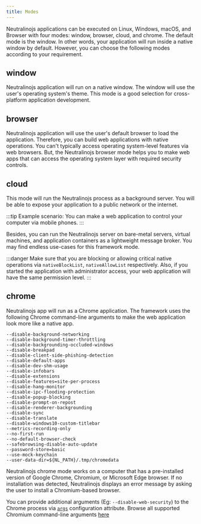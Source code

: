 ```yaml
---
title: Modes
---
```

Neutralinojs applications can be executed on Linux, Windows, macOS, and Browser with four modes: window, browser,
 cloud, and chrome. The default mode is the window. In other words, your application will run inside a native window by default.
However, you can choose the following modes according to your requirement.

## window
Neutralinojs application will run on a native window. The window will use the user's operating system's theme.
This mode is a good selection for cross-platform application development.

## browser
Neutralinojs application will use the user's default browser to load the application.
Therefore, you can build web applications with native operations. You can't typically access operating
system-level features via web browsers. But, the Neutralinojs browser mode helps you to make web apps that can
access the operating system layer with required security controls.

## cloud
This mode will run the Neutralinojs process as a background server.
You will be able to expose your application to a public network or the internet.

:::tip
Example scenario: You can make a web application to control your computer via mobile phones.
:::

Besides, you can run the Neutralinojs server on bare-metal servers, virtual machines, and application containers as a
lightweight message broker. You may find endless use-cases for this framework mode.

:::danger
Make sure that you are blocking or allowing critical native operations via
`nativeBlockList`, `nativeAllowList` respectively. Also, if you started the application with administrator
access, your web application will have the same permission level.
:::

## chrome
Neutralinojs app will run as a Chrome application. The framework uses the following Chrome command-line
arguments to make the web application look more like a native app.

```
--disable-background-networking
--disable-background-timer-throttling
--disable-backgrounding-occluded-windows
--disable-breakpad
--disable-client-side-phishing-detection
--disable-default-apps
--disable-dev-shm-usage
--disable-infobars
--disable-extensions
--disable-features=site-per-process
--disable-hang-monitor
--disable-ipc-flooding-protection
--disable-popup-blocking
--disable-prompt-on-repost
--disable-renderer-backgrounding
--disable-sync
--disable-translate
--disable-windows10-custom-titlebar
--metrics-recording-only
--no-first-run
--no-default-browser-check
--safebrowsing-disable-auto-update
--password-store=basic
--use-mock-keychain
--user-data-dir=${NL_PATH}/.tmp/chromedata
```
Neutralinojs chrome mode works on a computer that has a pre-installed version of Google Chrome, Chromium, or Microsoft Edge
browser. If no installation was detected, Neutralinojs displays an error message by asking the user to install
a Chromium-based browser.

You can provide additional arguments (Eg: `--disable-web-security`) to the Chrome process via [`args`](./neutralino.config.json.md#modeschromeargs-string)
 configuration attribute. Browse all supported Chromium command-line arguments [here](https://peter.sh/experiments/chromium-command-line-switches/)

